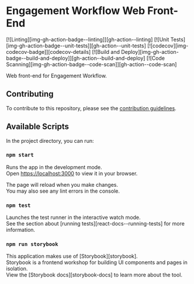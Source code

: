 # Engagement Workflow Web Front-End

[![Linting][img-gh-action-badge--linting]][gh-action--linting]
[![Unit Tests][img-gh-action-badge--unit-tests]][gh-action--unit-tests]
[![codecov][img-codecov-badge]][codecov-details]
[![Build and Deploy][img-gh-action-badge--build-and-deploy]][gh-action--build-and-deploy]
[![Code Scanning][img-gh-action-badge--code-scan]][gh-action--code-scan]

Web front-end for Engagement Workflow.

## Contributing

To contribute to this repository, please see the [contribution guidelines](CONTRIBUTING.md).

## Available Scripts

In the project directory, you can run:

### `npm start`

Runs the app in the development mode.\
Open [https://localhost:3000](https://localhost:3000) to view it in your browser.

The page will reload when you make changes.\
You may also see any lint errors in the console.

### `npm test`

Launches the test runner in the interactive watch mode.\
See the section about [running tests][react-docs--running-tests] for more information.

### `npm run storybook`

This application makes use of [Storybook][storybook].\
Storybook is a frontend workshop for building UI components and pages in isolation.\
View the [Storybook docs][storybook-docs] to learn more about the tool.
